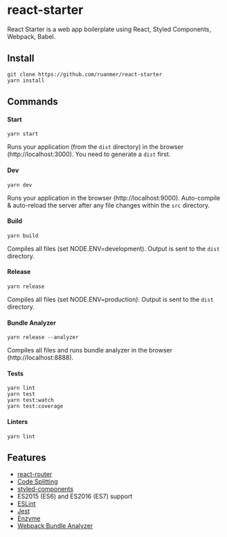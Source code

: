 # react-starter

React Starter is a web app boilerplate using React, Styled Components, Webpack, Babel.

## Install

```
git clone https://github.com/ruanmer/react-starter
yarn install
```

## Commands

#### Start

```
yarn start
```

Runs your application (from the `dist` directory) in the browser (http://localhost:3000). You need to generate a `dist` first.

#### Dev

```
yarn dev
```

Runs your application in the browser (http://localhost:9000). Auto-compile & auto-reload the server after any file changes within the `src` directory.

#### Build

```
yarn build
```

Compiles all files (set NODE.ENV=development). Output is sent to the `dist` directory.

#### Release

```
yarn release
```

Compiles all files (set NODE.ENV=production). Output is sent to the `dist` directory.

#### Bundle Analyzer

```
yarn release --analyzer
```

Compiles all files and runs bundle analyzer in the browser (http://localhost:8888).

#### Tests

```
yarn lint
yarn test
yarn test:watch
yarn test:coverage
```

#### Linters

```
yarn lint
```

## Features

* [react-router](https://github.com/ReactTraining/react-router)
* [Code Splitting](https://reacttraining.com/react-router/web/guides/code-splitting)
* [styled-components](https://github.com/styled-components/styled-components)
* ES2015 (ES6) and ES2016 (ES7) support
* [ESLint](http://eslint.org/)
* [Jest](https://facebook.github.io/jest/)
* [Enzyme](http://airbnb.io/enzyme/)
* [Webpack Bundle Analyzer](https://github.com/th0r/webpack-bundle-analyzer)
